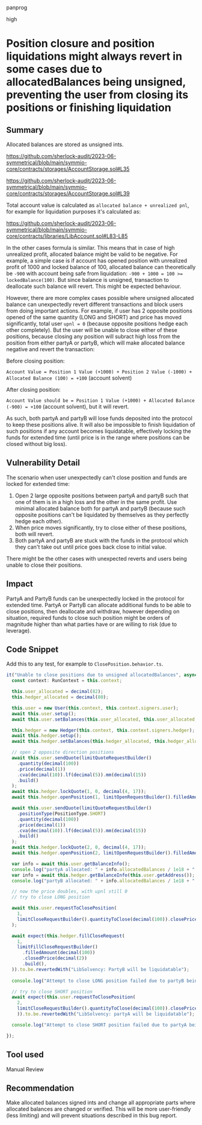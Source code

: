 panprog

high

# Position closure and position liquidations might always revert in some cases due to allocatedBalances being unsigned, preventing the user from closing its positions or finishing liquidation

## Summary

Allocated balances are stored as unsigned ints. 

https://github.com/sherlock-audit/2023-06-symmetrical/blob/main/symmio-core/contracts/storages/AccountStorage.sol#L35

https://github.com/sherlock-audit/2023-06-symmetrical/blob/main/symmio-core/contracts/storages/AccountStorage.sol#L39

Total account value is calculated as `allocated balance + unrealized pnl`, for example for liquidation purposes it's calculated as:

https://github.com/sherlock-audit/2023-06-symmetrical/blob/main/symmio-core/contracts/libraries/LibAccount.sol#L83-L85

In the other cases formula is similar. This means that in case of high unrealized profit, allocated balance might be valid to be negative. For example, a simple case is if account has opened position with unrealized profit of 1000 and locked balance of 100, allocated balance can theoretically be `-900` with account being safe from liquidation: `-900 + 1000 = 100 >= lockedBalance(100)`. But since balance is unsigned, transaction to deallocate such balance will revert. This might be expected behaviour.

However, there are more complex cases possible where unsigned allocated balance can unexpectedly revert different transactions and block users from doing important actions. For example, if user has 2 opposite positions opened of the same quantity (LONG and SHORT) and price has moved significantly, total user `upnl = 0` (because opposite positions hedge each other completely). But the user will be unable to close either of these positions, because closing any position will subract high loss from the position from either partyA or partyB, which will make allocated balance negative and revert the transaction:

Before closing position: 

`Account Value = Position 1 Value (+1000) + Position 2 Value (-1000) + Allocated Balance (100) = +100` (account solvent)

After closing position: 

`Account Value should be = Position 1 Value (+1000) + Allocated Balance (-900) = +100` (account solvent), but it will revert.

As such, both partyA and partyB will lose funds deposited into the protocol to keep these positions alive. It will also be impossible to finish liquidation of such positions if any account becomes liquidatable, effectively locking the funds for extended time (until price is in the range where positions can be closed without big loss).

## Vulnerability Detail

The scenario when user unexpectedly can't close position and funds are locked for extended time:

1. Open 2 large opposite positions between partyA and partyB such that one of them is in a high loss and the other in the same profit. Use minimal allocated balance both for partyA and partyB (because such opposite positions can't be liquidated by themselves as they perfectly hedge each other).
2. When price moves significantly, try to close either of these positions, both will revert.
3. Both partyA and partyB are stuck with the funds in the protocol which they can't take out until price goes back close to initial value.

There might be the other cases with unexpected reverts and users being unable to close their positions.

## Impact

PartyA and PartyB funds can be unexpectedly locked in the protocol for extended time. PartyA or PartyB can allocate additional funds to be able to close positions, then deallocate and withdraw, however depending on situation, required funds to close such position might be orders of magnitude higher than what parties have or are willing to risk (due to leverage).

## Code Snippet

Add this to any test, for example to `ClosePosition.behavior.ts`.

```ts
it("Unable to close positions due to unsigned allocatedBalances", async function () {
  const context: RunContext = this.context;

  this.user_allocated = decimal(82);
  this.hedger_allocated = decimal(80);

  this.user = new User(this.context, this.context.signers.user);
  await this.user.setup();
  await this.user.setBalances(this.user_allocated, this.user_allocated, this.user_allocated);

  this.hedger = new Hedger(this.context, this.context.signers.hedger);
  await this.hedger.setup();
  await this.hedger.setBalances(this.hedger_allocated, this.hedger_allocated);

  // open 2 opposite direction positions 
  await this.user.sendQuote(limitQuoteRequestBuilder()
    .quantity(decimal(100))
    .price(decimal(1))
    .cva(decimal(10)).lf(decimal(5)).mm(decimal(15))
    .build()
  );
  await this.hedger.lockQuote(1, 0, decimal(4, 17));
  await this.hedger.openPosition(1, limitOpenRequestBuilder().filledAmount(decimal(100)).openPrice(decimal(1)).price(decimal(1)).build());

  await this.user.sendQuote(limitQuoteRequestBuilder()
    .positionType(PositionType.SHORT)
    .quantity(decimal(100))
    .price(decimal(1))
    .cva(decimal(10)).lf(decimal(5)).mm(decimal(15))
    .build()
  );
  await this.hedger.lockQuote(2, 0, decimal(4, 17));
  await this.hedger.openPosition(2, limitOpenRequestBuilder().filledAmount(decimal(100)).openPrice(decimal(1)).price(decimal(1)).build());

  var info = await this.user.getBalanceInfo();
  console.log("partyA allocated: " + info.allocatedBalances / 1e18 + " locked: " + info.totalLocked/1e18 + " pendingLocked: " + info.totalPendingLocked / 1e18);
  var info = await this.hedger.getBalanceInfo(this.user.getAddress());
  console.log("partyB allocated: " + info.allocatedBalances / 1e18 + " locked: " + info.totalLocked/1e18 + " pendingLocked: " + info.totalPendingLocked / 1e18);

  // now the price doubles, with upnl still 0
  // try to close LONG position

  await this.user.requestToClosePosition(
    1,
    limitCloseRequestBuilder().quantityToClose(decimal(100)).closePrice(decimal(2)).build(),
  );

  await expect(this.hedger.fillCloseRequest(
    1,
    limitFillCloseRequestBuilder()
      .filledAmount(decimal(100))
      .closedPrice(decimal(2))
      .build(),
  )).to.be.revertedWith("LibSolvency: PartyB will be liquidatable");
  
  console.log("Attempt to close LONG position failed due to partyB being liquidatable");

  // try to close SHORT position
  await expect(this.user.requestToClosePosition(
    2,
    limitCloseRequestBuilder().quantityToClose(decimal(100)).closePrice(decimal(2)).build(),
    )).to.be.revertedWith("LibSolvency: partyA will be liquidatable");

  console.log("Attempt to close SHORT position failed due to partyA being liquidatable");

});
```

## Tool used

Manual Review

## Recommendation

Make allocated balances signed ints and change all appropriate parts where allocated balances are changed or verified. This will be more user-friendly (less limiting) and will prevent situations described in this bug report.
